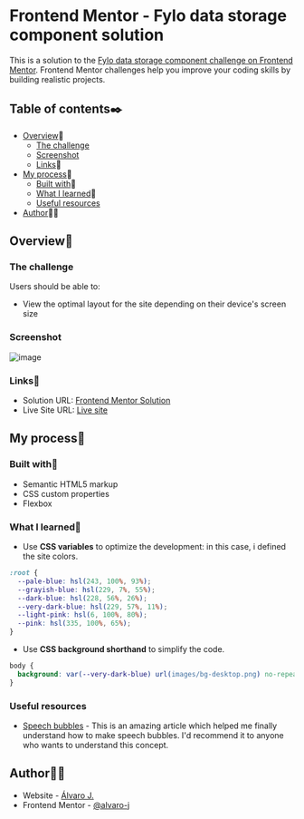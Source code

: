 # Frontend Mentor - Fylo data storage component solution

This is a solution to the [Fylo data storage component challenge on Frontend Mentor](https://www.frontendmentor.io/challenges/fylo-data-storage-component-1dZPRbV5n). Frontend Mentor challenges help you improve your coding skills by building realistic projects. 

## Table of contents✒️

- [Overview](#overview)🎯
  - [The challenge](#the-challenge)
  - [Screenshot](#screenshot)
  - [Links](#links)🔗
- [My process](#my-process)🧩
  - [Built with](#built-with)🔨
  - [What I learned](#what-i-learned)📝
  - [Useful resources](#useful-resources)
- [Author](#author)🙋🏻

## Overview🎯

### The challenge

Users should be able to:

- View the optimal layout for the site depending on their device's screen size

### Screenshot

![image](https://user-images.githubusercontent.com/86482525/126371106-15151bdf-e031-4235-b4a5-bb10d6c3ef8c.png)

### Links🔗

- Solution URL: [Frontend Mentor Solution](https://www.frontendmentor.io/solutions/fylo-data-storage-component-made-with-html-and-css-8SVL89bga)
- Live Site URL: [Live site](https://alvaro-j.github.io/fylo-data-storage-component/)

## My process🧩

### Built with🔨

- Semantic HTML5 markup
- CSS custom properties
- Flexbox

### What I learned📝

- Use <strong>CSS variables</strong> to optimize the development: in this case, i defined the site colors.
```css
:root {
  --pale-blue: hsl(243, 100%, 93%);
  --grayish-blue: hsl(229, 7%, 55%);
  --dark-blue: hsl(228, 56%, 26%);
  --very-dark-blue: hsl(229, 57%, 11%);
  --light-pink: hsl(6, 100%, 80%);
  --pink: hsl(335, 100%, 65%);
}
```
- Use <strong>CSS background shorthand</strong> to simplify the code.
```css 
body {
  background: var(--very-dark-blue) url(images/bg-desktop.png) no-repeat fixed bottom;
}
```
### Useful resources

- [Speech bubbles](http://nicolasgallagher.com/pure-css-speech-bubbles/) - This is an amazing article which helped me finally understand how to make speech bubbles. I'd recommend it to anyone who wants to understand this concept.

## Author🙋🏻

- Website - [Álvaro J.](https://portifolio-2021-ecru.vercel.app/)
- Frontend Mentor - [@alvaro-j](https://www.frontendmentor.io/profile/alvaro-j)
